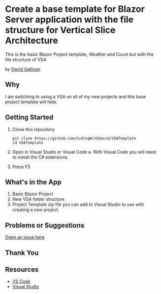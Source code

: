 # Create a base template for Blazor Server application with the file structure for Vertical Slice Architecture

This is the basic Blazor Project template, Weather and Count but with the file structure of VSA

by [David Gallivan](http://twitter.com/CodingwithDavid)


## Why

I am switching to using a VSA un all of my new projects and this base project template will help.

## Getting Started

1. Clone this repository

   ```Command Line
   git clone https://github.com/CodingWithDavid/VSATemplate
   cd VSATemplate
   ```

1.	Open in Visual Studio or Visual Code
a.	With Visual Code you will need to install the C# extensions
2.	Press F5

## What's in the App

1. Basic Blazor Project
2. New VSA folder structure
3. Project Template zip file you can add to Visual Studio to use with creating a new project.


## Problems or Suggestions

[Open an issue here]( https://github.com/CodingWithDavid/VSATemplate/issues)

## Thank You


## Resources

- [VS Code](https://code.visualstudio.com)
- [Visual Studio]( https://visualstudio.microsoft.com/)



